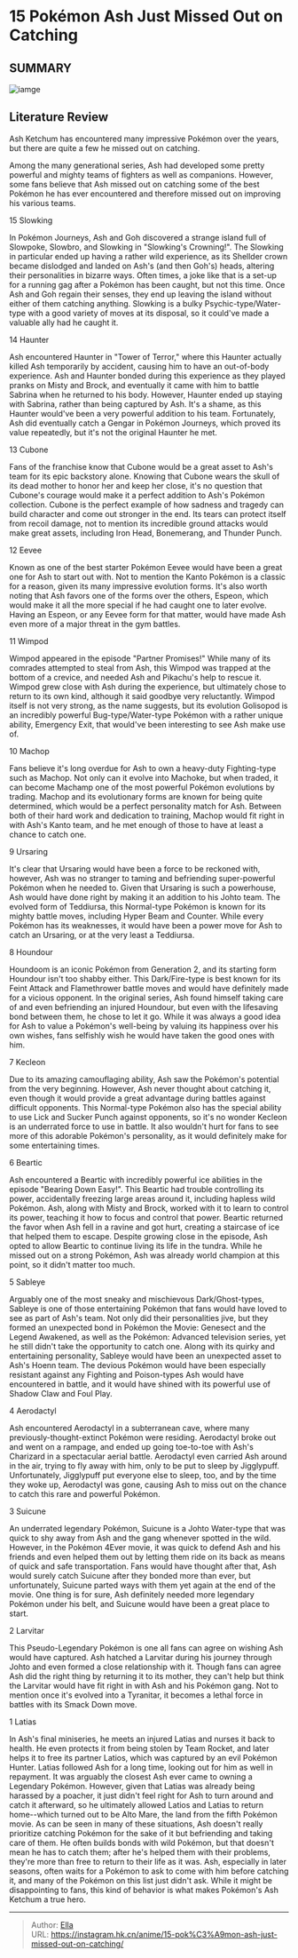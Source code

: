 # 15 Pokémon Ash Just Missed Out on Catching


## SUMMARY 

![iamge](https://static1.srcdn.com/wordpress/wp-content/uploads/2023/09/pokemon-ash-never-caught.jpg)

## Literature Review

Ash Ketchum has encountered many impressive Pokémon over the years, but there are quite a few he missed out on catching.





Among the many generational series, Ash had developed some pretty powerful and mighty teams of fighters as well as companions. However, some fans believe that Ash missed out on catching some of the best Pokémon he has ever encountered and therefore missed out on improving his various teams.









 








 15  Slowking 
        

In Pokémon Journeys, Ash and Goh discovered a strange island full of Slowpoke, Slowbro, and Slowking in &#34;Slowking&#39;s Crowning!&#34;. The Slowking in particular ended up having a rather wild experience, as its Shellder crown became dislodged and landed on Ash&#39;s (and then Goh&#39;s) heads, altering their personalities in bizarre ways. Often times, a joke like that is a set-up for a running gag after a Pokémon has been caught, but not this time. Once Ash and Goh regain their senses, they end up leaving the island without either of them catching anything. Slowking is a bulky Psychic-type/Water-type with a good variety of moves at its disposal, so it could&#39;ve made a valuable ally had he caught it.





 14  Haunter 
        

Ash encountered Haunter in &#34;Tower of Terror,&#34; where this Haunter actually killed Ash temporarily by accident, causing him to have an out-of-body experience. Ash and Haunter bonded during this experience as they played pranks on Misty and Brock, and eventually it came with him to battle Sabrina when he returned to his body. However, Haunter ended up staying with Sabrina, rather than being captured by Ash. It&#39;s a shame, as this Haunter would&#39;ve been a very powerful addition to his team. Fortunately, Ash did eventually catch a Gengar in Pokémon Journeys, which proved its value repeatedly, but it&#39;s not the original Haunter he met.





 13  Cubone 
        

Fans of the franchise know that Cubone would be a great asset to Ash&#39;s team for its epic backstory alone. Knowing that Cubone wears the skull of its dead mother to honor her and keep her close, it&#39;s no question that Cubone&#39;s courage would make it a perfect addition to Ash&#39;s Pokémon collection. Cubone is the perfect example of how sadness and tragedy can build character and come out stronger in the end. Its tears can protect itself from recoil damage, not to mention its incredible ground attacks would make great assets, including Iron Head, Bonemerang, and Thunder Punch.





 12  Eevee 
        

Known as one of the best starter Pokémon Eevee would have been a great one for Ash to start out with. Not to mention the Kanto Pokémon is a classic for a reason, given its many impressive evolution forms. It&#39;s also worth noting that Ash favors one of the forms over the others, Espeon, which would make it all the more special if he had caught one to later evolve. Having an Espeon, or any Eevee form for that matter, would have made Ash even more of a major threat in the gym battles.





 11  Wimpod 
        

Wimpod appeared in the episode &#34;Partner Promises!&#34; While many of its comrades attempted to steal from Ash, this Wimpod was trapped at the bottom of a crevice, and needed Ash and Pikachu&#39;s help to rescue it. Wimpod grew close with Ash during the experience, but ultimately chose to return to its own kind, although it said goodbye very reluctantly. Wimpod itself is not very strong, as the name suggests, but its evolution Golisopod is an incredibly powerful Bug-type/Water-type Pokémon with a rather unique ability, Emergency Exit, that would&#39;ve been interesting to see Ash make use of.





 10  Machop 
        

Fans believe it&#39;s long overdue for Ash to own a heavy-duty Fighting-type such as Machop. Not only can it evolve into Machoke, but when traded, it can become Machamp one of the most powerful Pokémon evolutions by trading. Machop and its evolutionary forms are known for being quite determined, which would be a perfect personality match for Ash. Between both of their hard work and dedication to training, Machop would fit right in with Ash&#39;s Kanto team, and he met enough of those to have at least a chance to catch one.





 9  Ursaring 
        

It&#39;s clear that Ursaring would have been a force to be reckoned with, however, Ash was no stranger to taming and befriending super-powerful Pokémon when he needed to. Given that Ursaring is such a powerhouse, Ash would have done right by making it an addition to his Johto team. The evolved form of Teddiursa, this Normal-type Pokémon is known for its mighty battle moves, including Hyper Beam and Counter. While every Pokémon has its weaknesses, it would have been a power move for Ash to catch an Ursaring, or at the very least a Teddiursa.





 8  Houndour 
        

Houndoom is an iconic Pokémon from Generation 2, and its starting form Houndour isn&#39;t too shabby either. This Dark/Fire-type is best known for its Feint Attack and Flamethrower battle moves and would have definitely made for a vicious opponent. In the original series, Ash found himself taking care of and even befriending an injured Houndour, but even with the lifesaving bond between them, he chose to let it go. While it was always a good idea for Ash to value a Pokémon&#39;s well-being by valuing its happiness over his own wishes, fans selfishly wish he would have taken the good ones with him.





 7  Kecleon 
        

Due to its amazing camouflaging ability, Ash saw the Pokémon&#39;s potential from the very beginning. However, Ash never thought about catching it, even though it would provide a great advantage during battles against difficult opponents. This Normal-type Pokémon also has the special ability to use Lick and Sucker Punch against opponents, so it&#39;s no wonder Kecleon is an underrated force to use in battle. It also wouldn&#39;t hurt for fans to see more of this adorable Pokémon&#39;s personality, as it would definitely make for some entertaining times.





 6  Beartic 
        

Ash encountered a Beartic with incredibly powerful ice abilities in the episode &#34;Bearing Down Easy!&#34;. This Beartic had trouble controlling its power, accidentally freezing large areas around it, including hapless wild Pokémon. Ash, along with Misty and Brock, worked with it to learn to control its power, teaching it how to focus and control that power. Beartic returned the favor when Ash fell in a ravine and got hurt, creating a staircase of ice that helped them to escape. Despite growing close in the episode, Ash opted to allow Beartic to continue living its life in the tundra. While he missed out on a strong Pokémon, Ash was already world champion at this point, so it didn&#39;t matter too much.





 5  Sableye 
        

Arguably one of the most sneaky and mischievous Dark/Ghost-types, Sableye is one of those entertaining Pokémon that fans would have loved to see as part of Ash&#39;s team. Not only did their personalities jive, but they formed an unexpected bond in Pokémon the Movie: Genesect and the Legend Awakened, as well as the Pokémon: Advanced television series, yet he still didn&#39;t take the opportunity to catch one. Along with its quirky and entertaining personality, Sableye would have been an unexpected asset to Ash&#39;s Hoenn team. The devious Pokémon would have been especially resistant against any Fighting and Poison-types Ash would have encountered in battle, and it would have shined with its powerful use of Shadow Claw and Foul Play.





 4  Aerodactyl 
        

Ash encountered Aerodactyl in a subterranean cave, where many previously-thought-extinct Pokémon were residing. Aerodactyl broke out and went on a rampage, and ended up going toe-to-toe with Ash&#39;s Charizard in a spectacular aerial battle. Aerodactyl even carried Ash around in the air, trying to fly away with him, only to be put to sleep by Jigglypuff. Unfortunately, Jigglypuff put everyone else to sleep, too, and by the time they woke up, Aerodactyl was gone, causing Ash to miss out on the chance to catch this rare and powerful Pokémon.





 3  Suicune 
        

An underrated legendary Pokémon, Suicune is a Johto Water-type that was quick to shy away from Ash and the gang whenever spotted in the wild. However, in the Pokémon 4Ever movie, it was quick to defend Ash and his friends and even helped them out by letting them ride on its back as means of quick and safe transportation. Fans would have thought after that, Ash would surely catch Suicune after they bonded more than ever, but unfortunately, Suicune parted ways with them yet again at the end of the movie. One thing is for sure, Ash definitely needed more legendary Pokémon under his belt, and Suicune would have been a great place to start.





 2  Larvitar 
        

This Pseudo-Legendary Pokémon is one all fans can agree on wishing Ash would have captured. Ash hatched a Larvitar during his journey through Johto and even formed a close relationship with it. Though fans can agree Ash did the right thing by returning it to its mother, they can&#39;t help but think the Larvitar would have fit right in with Ash and his Pokémon gang. Not to mention once it&#39;s evolved into a Tyranitar, it becomes a lethal force in battles with its Smack Down move.





 1  Latias 
        

In Ash&#39;s final miniseries, he meets an injured Latias and nurses it back to health. He even protects it from being stolen by Team Rocket, and later helps it to free its partner Latios, which was captured by an evil Pokémon Hunter. Latias followed Ash for a long time, looking out for him as well in repayment. It was arguably the closest Ash ever came to owning a Legendary Pokémon. However, given that Latias was already being harassed by a poacher, it just didn&#39;t feel right for Ash to turn around and catch it afterward, so he ultimately allowed Latios and Latias to return home--which turned out to be Alto Mare, the land from the fifth Pokémon movie.
As can be seen in many of these situations, Ash doesn&#39;t really prioritize catching Pokémon for the sake of it but befriending and taking care of them. He often builds bonds with wild Pokémon, but that doesn&#39;t mean he has to catch them; after he&#39;s helped them with their problems, they&#39;re more than free to return to their life as it was. Ash, especially in later seasons, often waits for a Pokémon to ask to come with him before catching it, and many of the Pokémon on this list just didn&#39;t ask. While it might be disappointing to fans, this kind of behavior is what makes Pokémon&#39;s Ash Ketchum a true hero.

---

> Author: [Ella](https://instagram.hk.cn/)  
> URL: https://instagram.hk.cn/anime/15-pok%C3%A9mon-ash-just-missed-out-on-catching/  

